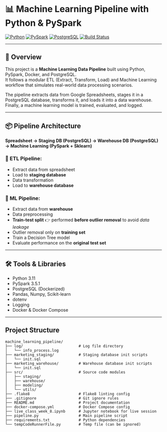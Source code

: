 # 📊 Machine Learning Pipeline with Python & PySpark


[![Python](https://img.shields.io/badge/python-3.11-blue.svg)](https://www.python.org/downloads/)
[![PySpark](https://img.shields.io/badge/pyspark-3.5.1-orange.svg)](https://spark.apache.org/docs/latest/api/python/)
[![PostgreSQL](https://img.shields.io/badge/PostgreSQL-16-blue.svg)](https://www.postgresql.org/)
[![Build Status](https://img.shields.io/badge/build-passing-brightgreen)](#)

---

## 📖 Overview

This project is a **Machine Learning Data Pipeline** built using Python, PySpark, Docker, and PostgreSQL.  
It follows a modular ETL (Extract, Transform, Load) and Machine Learning workflow that simulates real-world data processing scenarios.

The pipeline extracts data from Google Spreadsheets, stages it in a PostgreSQL database, transforms it, and loads it into a data warehouse. Finally, a machine learning model is trained, evaluated, and logged.

---

## 📦 Pipeline Architecture

**Spreadsheet → Staging DB (PostgreSQL) → Warehouse DB (PostgreSQL) → Machine Learning (PySpark + Sklearn)**  

### 📌 ETL Pipeline:
- Extract data from spreadsheet  
- Load to **staging database**
- Data transformation
- Load to **warehouse database**

### 📌 ML Pipeline:
- Extract data from **warehouse**
- Data preprocessing
- **Train-test split** 👉 performed **before outlier removal** to avoid *data leakage*
- Outlier removal only on **training set**
- Train a Decision Tree model
- Evaluate performance on the **original test set**

---

## 🛠️ Tools & Libraries

- Python 3.11  
- PySpark 3.5.1  
- PostgreSQL (Dockerized)  
- Pandas, Numpy, Scikit-learn  
- dotenv  
- Logging  
- Docker & Docker Compose  

---

## Project Structure
```
machine_learning_pipeline/
├── log/                         # Log file directory
│   └── info_process.log
├── marketing_staging/           # Staging database init scripts
│   └── init.sql
├── marketing_warehouse/         # Warehouse database init scripts
│   └── init.sql
├── src/                         # Source code modules
│   ├── staging/
│   ├── warehouse/
│   ├── modeling/
│   └── utils/
├── .flake8                      # Flake8 linting config
├── .gitignore                   # Git ignore rules
├── README.md                    # Project documentation
├── docker-compose.yml           # Docker Compose config
├── live_class_week_8.ipynb      # Jupyter notebook for live session
├── pipeline.py                  # Main pipeline script
├── requirements.txt             # Python dependencies
└── tempCodeRunnerFile.py        # Temp file (can be ignored)


```
